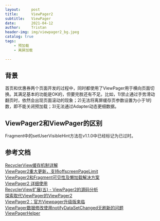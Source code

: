 ```yaml
---
layout:     post
title:      ViewPager2
subtitle:   ViewPager
date:       2021-04-12
author:     Tristan
header-img: img/viewpager2_bg.jpeg
catalog: true
tags:
    - 预加载
    - 离屏加载
    
---
```


## 背景
首页和优惠券两个页面开发的过程中，同时都使用了ViewPager用于横向页面切换。其满足基本的功能是OK的，但要完胜还有不足。比如，1)禁止通过手势滑动翻页时，依然会出现页面滚动的现象；2)无法将离屏缓存页参数设置为小于1的数，即不能关闭预加载；3)无法通过Adapter动态更细数据。

## ViewPager2和ViewPager的区别

Fragment中的setUserVisibleHint方法在v1.1.0中已经标记为已过时。


## 参考文档
[RecyclerView缓存机制详解](https://www.cnblogs.com/ldq2016/p/9035948.html)<br/>
[ViewPager2重大更新，支持offscreenPageLimit](https://blog.csdn.net/Coo123_/article/details/92009724?utm_medium=distribute.pc_relevant.none-task-blog-2%7Edefault%7EBlogCommendFromMachineLearnPai2%7Edefault-4.control&dist_request_id=&depth_1-utm_source=distribute.pc_relevant.none-task-blog-2%7Edefault%7EBlogCommendFromMachineLearnPai2%7Edefault-4.control)<br/>
[ViewPager2和Fragment可见性及懒加载解决方案](https://zhangphil.blog.csdn.net/article/details/108893237)<br/>
[ViewPager2 详细使用](https://blog.csdn.net/baidu_40389775/article/details/103774074)<br/>
[RecyclerView扩展(五) - ViewPager2的源码分析](https://www.jianshu.com/p/70c5d3f0bb34)<br/>
[探索取代ViewPager的ViewPager2](https://www.jianshu.com/p/bd70970600aa)<br/>
[ViewPager2：官方Viewpager升级版来临](https://www.codercto.com/a/61727.html)<br/>
[ViewPager数据修改使用notifyDataSetChanged无刷新的问题](https://blog.csdn.net/Jafilah2010/article/details/51203537?utm_medium=distribute.pc_relevant.none-task-blog-2%7Edefault%7EBlogCommendFromMachineLearnPai2%7Edefault-1.control&dist_request_id=1330144.34823.16182184090129255&depth_1-utm_source=distribute.pc_relevant.none-task-blog-2%7Edefault%7EBlogCommendFromMachineLearnPai2%7Edefault-1.control)<br/>
[ViewPagerHelper](https://github.com/LillteZheng/ViewPagerHelper)<br/>
